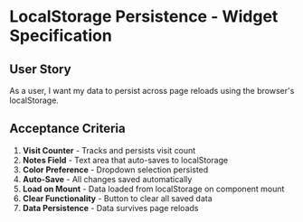 # LocalStorage Persistence - Widget Specification

## User Story

As a user, I want my data to persist across page reloads using the browser's localStorage.

## Acceptance Criteria

1. **Visit Counter** - Tracks and persists visit count
2. **Notes Field** - Text area that auto-saves to localStorage
3. **Color Preference** - Dropdown selection persisted
4. **Auto-Save** - All changes saved automatically
5. **Load on Mount** - Data loaded from localStorage on component mount
6. **Clear Functionality** - Button to clear all saved data
7. **Data Persistence** - Data survives page reloads
